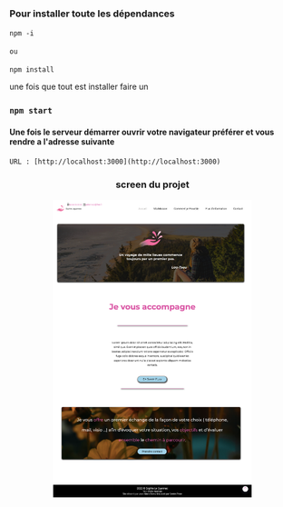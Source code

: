 ### Pour installer toute les dépendances 

```
npm -i

ou

npm install
```

une fois que  tout est installer faire un 

### `npm start`

#### Une fois le serveur démarrer ouvrir votre navigateur préférer et vous rendre a l'adresse suivante 

```
URL : [http://localhost:3000](http://localhost:3000)
```


### <p align="center"> screen du projet</p>

<p align="center">
<img src="https://github.com/peter-centini/sophie-leguennec/blob/main/screen.png" width="350" title="screen du projet"></p>

